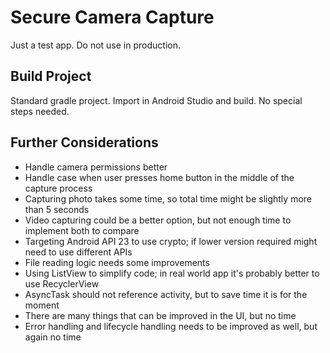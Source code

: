 # Secure Camera Capture

Just a test app. Do not use in production.

## Build Project

Standard gradle project. Import in Android Studio and build. No special steps needed.

## Further Considerations

- Handle camera permissions better
- Handle case when user presses home button in the middle of the capture process
- Capturing photo takes some time, so total time might be slightly more than 5 seconds
- Video capturing could be a better option, but not enough time to implement both to compare
- Targeting Android API 23 to use crypto; if lower version required might need to use different APIs
- File reading logic needs some improvements
- Using ListView to simplify code; in real world app it's probably better to use RecyclerView
- AsyncTask should not reference activity, but to save time it is for the moment
- There are many things that can be improved in the UI, but no time
- Error handling and lifecycle handling needs to be improved as well, but again no time
